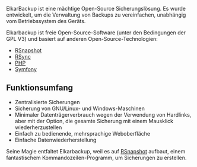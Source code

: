 ElkarBackup ist eine mächtige Open-Source Sicherungslösung. Es wurde entwickelt, um die Verwaltung von Backups zu vereinfachen, unabhängig vom Betriebssystem des Geräts.

Elkarbackup ist freie Open-Source-Software \(unter den Bedingungen der GPL V3\) und basiert auf anderen Open-Source-Technologien:

* [RSnapshot](http://rsnapshot.org)
* [RSync](https://rsync.samba.org)
* [PHP](http://php.net)
* [Symfony](http://www.symfony.com)

## Funktionsumfang

* Zentralisierte Sicherungen
* Sicherung von GNU/Linux- und Windows-Maschinen
* Minimaler Datenträgerverbrauch wegen der Verwendung von Hardlinks, aber mit der Option, die gesamte Sicherung mit einem Mausklick wiederherzustellen
* Einfach zu bedienende, mehrsprachige Weboberfläche
* Einfache Datenwiederherstellung

Seine Magie entfaltet Elkarbackup, weil es auf [RSnapshot](http://rsnapshot.org) aufbaut, einem fantastischem Kommandozeilen-Programm, um Sicherungen zu erstellen.
